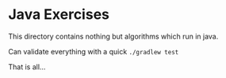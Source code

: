 # Java Exercises
This directory contains nothing but algorithms which run in java.

Can validate everything with a quick `./gradlew test`

That is all...